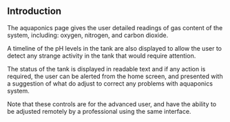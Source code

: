 ## Introduction

The aquaponics page gives the user detailed readings of gas content of the system, including: oxygen, nitrogen, and carbon dioxide.

A timeline of the pH levels in the tank are also displayed to allow the user to detect any strange activity in the tank that would require attention.

The status of the tank is displayed in readable text and if any action is required, the user can be alerted from the home screen, and presented with a suggestion of what do adjust to correct any problems with aquaponics system.

Note that these controls are for the advanced user, and have the ability to be adjusted remotely by a professional using the same interface.